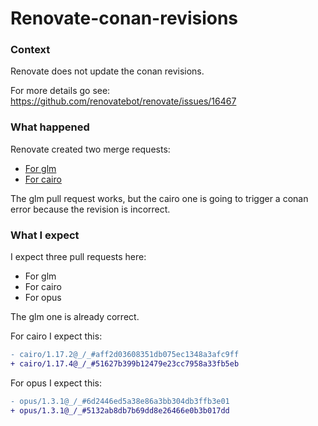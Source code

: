 # Renovate-conan-revisions 

### Context
Renovate does not update the conan revisions.

For more details go see: https://github.com/renovatebot/renovate/issues/16467

### What happened 
Renovate created two merge requests: 
- [For glm](https://github.com/segretil/renovate-conan-revisions/pull/3)
- [For cairo](https://github.com/segretil/renovate-conan-revisions/pull/2)

The glm pull request works, but the cairo one is going to trigger a conan error because the revision is incorrect.

### What I expect
I expect three pull requests here:
- For glm
- For cairo 
- For opus 

The glm one is already correct. 

For cairo I expect this: 
```diff
- cairo/1.17.2@_/_#aff2d03608351db075ec1348a3afc9ff
+ cairo/1.17.4@_/_#51627b399b12479e23cc7958a33fb5eb
```

For opus I expect this:
```diff
- opus/1.3.1@_/_#6d2446ed5a38e86a3bb304db3ffb3e01
+ opus/1.3.1@_/_#5132ab8db7b69dd8e26466e0b3b017dd
```
